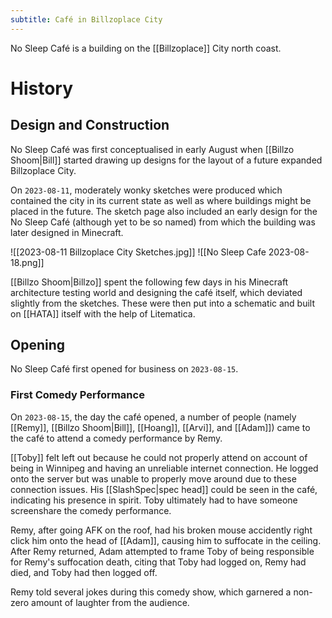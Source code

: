 ```yaml
---
subtitle: Café in Billzoplace City
---
```


No Sleep Café is a building on the [[Billzoplace]] City north coast.

# History

## Design and Construction

No Sleep Café was first conceptualised in early August when [[Billzo Shoom|Bill]] started drawing up designs for the layout of a future expanded Billzoplace City.

On `2023-08-11`, moderately wonky sketches were produced which contained the city in its current state as well as where buildings might be placed in the future. The sketch page also included an early design for the No Sleep Café (although yet to be so named) from which the building was later designed in Minecraft.

![[2023-08-11 Billzoplace City Sketches.jpg]]
![[No Sleep Cafe 2023-08-18.png]]

[[Billzo Shoom|Billzo]] spent the following few days in his Minecraft architecture testing world and designing the café itself, which deviated slightly from the sketches. These were then put into a schematic and built on [[HATA]] itself with the help of Litematica.
## Opening
No Sleep Café first opened for business on `2023-08-15`.

### First Comedy Performance
On `2023-08-15`, the day the café opened, a number of people (namely [[Remy]], [[Billzo Shoom|Bill]], [[Hoang]], [[Arvi]], and [[Adam]]) came to the café to attend a comedy performance by Remy.

[[Toby]] felt left out because he could not properly attend on account of being in Winnipeg and having an unreliable internet connection. He logged onto the server but was unable to properly move around due to these connection issues. His [[SlashSpec|spec head]] could be seen in the café, indicating his presence in spirit. Toby ultimately had to have someone screenshare the comedy performance.

Remy, after going AFK on the roof, had his broken mouse accidently right click him onto the head of [[Adam]], causing him to suffocate in the ceiling. After Remy returned, Adam attempted to frame Toby of being responsible for Remy's suffocation death, citing that Toby had logged on, Remy had died, and Toby had then logged off.

Remy told several jokes during this comedy show, which garnered a non-zero amount of laughter from the audience.
